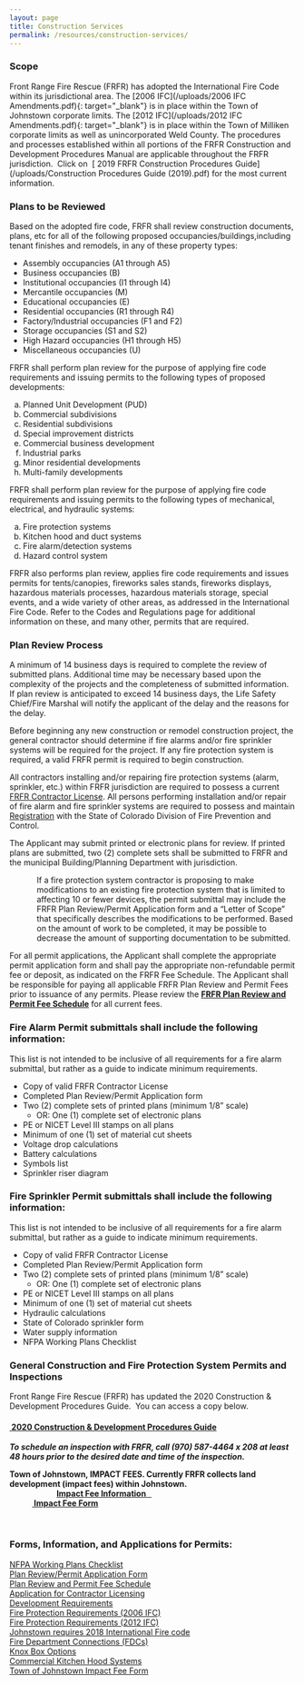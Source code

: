 ```yaml
---
layout: page
title: Construction Services
permalink: /resources/construction-services/
---
```


### **Scope**

Front Range Fire Rescue (FRFR) has adopted the International Fire Code within its jurisdictional area. The [2006 IFC](/uploads/2006 IFC Amendments.pdf){: target="_blank"} is in place within the Town of Johnstown corporate limits. The [2012 IFC](/uploads/2012 IFC Amendments.pdf){: target="_blank"} is in place within the Town of Milliken corporate limits as well as unincorporated Weld County. The procedures and processes established within all portions of the FRFR Construction and Development Procedures Manual are applicable throughout the FRFR jurisdiction.&nbsp; Click on&nbsp; [&nbsp;2019 FRFR Construction Procedures Guide](/uploads/Construction Procedures Guide &#40;2019&#41;.pdf) for the most current information.

### **Plans to be Reviewed**

<div>Based on the adopted fire code, FRFR shall review construction documents, plans, etc for all of the following proposed occupancies/buildings,including tenant finishes and remodels, in any of these property types:</div>

* Assembly occupancies (A1 through A5)
* Business occupancies (B)
* Institutional occupancies (I1 through I4)
* Mercantile occupancies (M)
* Educational occupancies (E)
* Residential occupancies (R1 through R4)
* Factory/Industrial occupancies (F1 and F2)
* Storage occupancies (S1 and S2)
* High Hazard occupancies (H1 through H5)
* Miscellaneous occupancies (U)

<div><p>FRFR shall perform plan review for the purpose of applying fire code requirements and issuing permits to the following types of proposed developments:</p><ol style="list-style-type:lower-alpha;"><li>Planned Unit Development (PUD)</li><li>Commercial subdivisions</li><li>Residential subdivisions</li><li>Special improvement districts</li><li>Commercial business development</li><li>Industrial parks</li><li>Minor residential developments</li><li>Multi-family developments</li></ol><p>FRFR shall perform plan review for the purpose of applying fire code requirements and issuing permits to the following types of mechanical, electrical, and hydraulic systems:</p><ol style="list-style-type:lower-alpha;"><li>Fire protection systems</li><li>Kitchen hood and duct systems</li><li>Fire alarm/detection systems</li><li>Hazard control system</li></ol><p>FRFR also performs plan review, applies fire code requirements and issues permits for tents/canopies, fireworks sales stands, fireworks displays, hazardous materials processes, hazardous materials storage, special events, and a wide variety of other areas, as addressed in the International Fire Code. Refer to the Codes and Regulations page for additional information on these, and many other, permits that are required.&nbsp;</p><h3><strong>Plan Review Process</strong></h3><p>A minimum of 14 business days is required to complete the review of submitted plans. Additional time may be necessary based upon the complexity of the projects and the completeness of submitted information. If plan review is anticipated to exceed 14 business days, the Life Safety Chief/Fire Marshal will notify the applicant of the delay and the reasons for the delay.</p><p>Before beginning any new construction or remodel construction project, the general contractor should determine if fire alarms and/or fire sprinkler systems will be required for the project. If any fire protection system is required, a valid FRFR permit is required to begin construction.</p><p>All contractors installing and/or repairing fire protection systems (alarm, sprinkler, etc.) within FRFR jurisdiction are required to possess a current <a target="_blank" href="/uploads/Application for Contractor Licensing.pdf">FRFR Contractor License</a>. All persons performing installation and/or repair of fire alarm and fire sprinkler systems are required to possess and maintain <a href=" https://www.colorado.gov/pacific/dfpc/certifications-and-registrations">Registration</a> with the State of Colorado Division of Fire Prevention and Control.</p><p>The Applicant may submit printed or electronic plans for review. If printed plans are submitted, two (2) complete sets shall be submitted to FRFR and the municipal Building/Planning Department with jurisdiction.</p><p style="margin-left:.5in;">If a fire protection system contractor is proposing to make modifications to an existing fire protection system that is limited to affecting 10 or fewer devices, the permit submittal may include the FRFR Plan Review/Permit Application form and a &ldquo;Letter of Scope&rdquo; that specifically describes the modifications to be performed. Based on the amount of work to be completed, it may be possible to decrease the amount of supporting documentation to be submitted.</p><p>For all permit applications, the Applicant shall complete the appropriate permit application form and shall pay the appropriate non-refundable permit fee or deposit, as indicated on the FRFR Fee Schedule. The Applicant shall be responsible for paying all applicable FRFR Plan Review and Permit Fees prior to issuance of any permits. Please review the <a data-cms-editor-link-style="undefined" href="/FRFR Fee Schedule (07-12-2018).pdf"><strong>FRFR Plan Review and Permit Fee Schedule</strong></a>&nbsp;for all current fees.&nbsp;</p><h3><strong>Fire Alarm Permit submittals shall include the following information:</strong></h3><p>This list is not intended to be inclusive of all requirements for a fire alarm submittal, but rather as a guide to indicate minimum requirements.</p><ul><li>Copy of valid FRFR Contractor License</li><li>Completed Plan Review/Permit Application form</li><li>Two (2) complete sets of printed plans (minimum 1/8&rdquo; scale)<ul style="list-style-type:circle;"><li>OR: One (1) complete set of electronic plans</li></ul></li><li>PE or NICET Level III stamps on all plans</li><li>Minimum of one (1) set of material cut sheets</li><li>Voltage drop calculations</li><li>Battery calculations</li><li>Symbols list</li><li>Sprinkler riser diagram</li></ul><h3><strong>Fire Sprinkler Permit submittals shall include the following information:</strong></h3><p>This list is not intended to be inclusive of all requirements for a fire alarm submittal, but rather as a guide to indicate minimum requirements.</p><ul><li>Copy of valid FRFR Contractor License</li><li>Completed Plan Review/Permit Application form</li><li>Two (2) complete sets of printed plans (minimum 1/8&rdquo; scale)<ul style="list-style-type:circle;"><li>OR: One (1) complete set of electronic plans</li></ul></li><li>PE or NICET Level III stamps on all plans</li><li>Minimum of one (1) set of material cut sheets</li><li>Hydraulic calculations</li><li>State of Colorado sprinkler form</li><li>Water supply information</li><li>NFPA Working Plans Checklist</li></ul><h3><strong>General Construction and Fire Protection System Permits and Inspections</strong></h3><p>Front Range Fire Rescue (FRFR) has updated the 2020 Construction &amp; Development Procedures Guide.&nbsp; You can access a copy below.</p><h4><a href="/Life-Safety/Construction Procedures Guide (update August 2020).pdf"><strong>&nbsp;2020 Construction &amp; Development Procedures Guide</strong></a>&nbsp;</h4><p><strong><em>To schedule an inspection with FRFR, call (970) 587-4464 x 208 at least 48 hours prior to the desired date and time of the inspection.</em></strong></p><p><strong>Town of Johnstown, IMPACT FEES. Currently FRFR collects land development (impact fees) within Johnstown.&nbsp; &nbsp; &nbsp; &nbsp; &nbsp; &nbsp; &nbsp; &nbsp; &nbsp; &nbsp; &nbsp; &nbsp; &nbsp; &nbsp; &nbsp; &nbsp; &nbsp; &nbsp; &nbsp; &nbsp; &nbsp; &nbsp; &nbsp; &nbsp; &nbsp; &nbsp; &nbsp; &nbsp; &nbsp; &nbsp; &nbsp; &nbsp; &nbsp; &nbsp; &nbsp; &nbsp; &nbsp; &nbsp; &nbsp; &nbsp; &nbsp; &nbsp;<a href="/uploads/Life-Safety/Impact Fee Information Sheet (10-31-18).pdf">Impact Fee Information&nbsp; &nbsp;</a>&nbsp; &nbsp; &nbsp; &nbsp; &nbsp; &nbsp; &nbsp; &nbsp; &nbsp; &nbsp; &nbsp; &nbsp; &nbsp; &nbsp; &nbsp; &nbsp; &nbsp; &nbsp; &nbsp; &nbsp; &nbsp; &nbsp; &nbsp; &nbsp; &nbsp; &nbsp; &nbsp; &nbsp; &nbsp; &nbsp; &nbsp; &nbsp; &nbsp; &nbsp; &nbsp; &nbsp; &nbsp; &nbsp; &nbsp; &nbsp; &nbsp; &nbsp; &nbsp; &nbsp; <a href="/uploads/Life-Safety/FRFR Impact Fee Form (1).pdf">&nbsp;Impact Fee Form</a></strong></p><p>&nbsp;</p><h3><strong>Forms, Information, and Applications for Permits:</strong></h3><div><a target="_blank" href="/uploads/NFPA Working Plans Checklist.pdf">NFPA Working Plans Checklist</a></div><div><a target="_blank" href="/uploads/Plan Submittal Application (2018).pdf">Plan Review/Permit Application Form</a>&nbsp;</div><div><a href="/Life-Safety/Appendix D - Plan Review Permit Application Form.pdf">Plan Review and Permit Fee Schedule</a></div><div><a href="/uploads/Application for Contractor Licensing.pdf">Application for Contractor Licensing</a></div><div><a target="_blank" href="/uploads/Development Requirements.pdf">Development Requirements</a></div><div><a target="_blank" href="/uploads/Fire Protection Requirements (2006 IFC).pdf">Fire Protection Requirements (2006 IFC)</a></div><div><a target="_blank" href="/uploads/Fire Protection Requirements (2012 IFC).pdf">Fire Protection Requirements (2012 IFC)</a></div><div><a href="/uploads/Life-Safety/2018 I-codes adoption (02-01-2020).pdf">Johnstown requires 2018 International Fire code</a></div><div><a target="_blank" href="/uploads/Fire Department Connections.pdf">Fire Department Connections (FDCs)</a></div><div><a target="_blank" href="/uploads/Knox Box Options.pdf">Knox Box Options</a></div><div><a target="_blank" href="/uploads/Commercial Kitchen Hood Systems.pdf">Commercial Kitchen Hood Systems</a></div></div>

<div><a href="/uploads/Life-Safety/FRFR Impact Fee Form (1).pdf">Town of Johnstown Impact Fee Form</a></div>